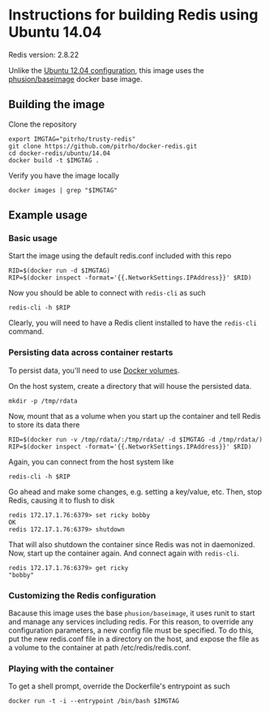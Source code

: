 # Instructions for building Redis using Ubuntu 14.04

Redis version: 2.8.22

Unlike the [Ubuntu 12.04 configuration](../12.04/README.md), this image uses
the [phusion/baseimage](https://github.com/phusion/baseimage-docker) docker
base image.


## Building the image

Clone the repository

	export IMGTAG="pitrho/trusty-redis"
	git clone https://github.com/pitrho/docker-redis.git
	cd docker-redis/ubuntu/14.04
	docker build -t $IMGTAG .

Verify you have the image locally

	docker images | grep "$IMGTAG"

## Example usage

### Basic usage

Start the image using the default redis.conf included with this repo

	RID=$(docker run -d $IMGTAG)
	RIP=$(docker inspect -format='{{.NetworkSettings.IPAddress}}' $RID)

Now you should be able to connect with `redis-cli` as such

	redis-cli -h $RIP

Clearly, you will need to have a Redis client installed to have the
`redis-cli` command.

### Persisting data across container restarts

To persist data, you'll need to use
[Docker volumes](http://docs.docker.io/en/latest/use/working_with_volumes/).

On the host system, create a directory that will house the persisted
data.

	mkdir -p /tmp/rdata

Now, mount that as a volume when you start up the container and
tell Redis to store its data there

	RID=$(docker run -v /tmp/rdata/:/tmp/rdata/ -d $IMGTAG -d /tmp/rdata/)
	RIP=$(docker inspect -format='{{.NetworkSettings.IPAddress}}' $RID)

Again, you can connect from the host system like

	redis-cli -h $RIP

Go ahead and make some changes, e.g. setting a key/value, etc.  Then,
stop Redis, causing it to flush to disk


	redis 172.17.1.76:6379> set ricky bobby
	OK
	redis 172.17.1.76:6379> shutdown

That will also shutdown the container since Redis was not in daemonized.
Now, start up the container again. And connect again with `redis-cli`.

	redis 172.17.1.76:6379> get ricky
	"bobby"

### Customizing the Redis configuration

Bacause this image uses the base `phusion/baseimage`, it uses runit to start
and manage any services including redis. For this reason, to override any
configuration parameters, a new config file must be specified. To do this, put
the new redis.conf file in a directory on the host, and expose the file as a
volume to the container at path /etc/redis/redis.conf.

### Playing with the container

To get a shell prompt, override the Dockerfile's entrypoint as such

	docker run -t -i --entrypoint /bin/bash $IMGTAG

